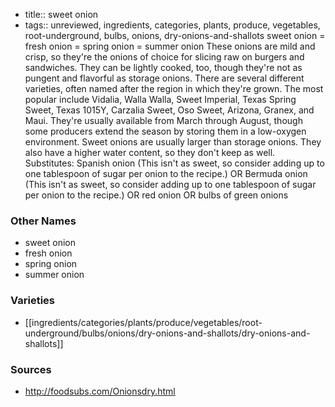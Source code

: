 - title:: sweet onion
- tags:: unreviewed, ingredients, categories, plants, produce, vegetables, root-underground, bulbs, onions, dry-onions-and-shallots
sweet onion = fresh onion = spring onion = summer onion These onions are mild and crisp, so they're the onions of choice for slicing raw on burgers and sandwiches. They can be lightly cooked, too, though they're not as pungent and flavorful as storage onions. There are several different varieties, often named after the region in which they're grown. The most popular include Vidalia, Walla Walla, Sweet Imperial, Texas Spring Sweet, Texas 1015Y, Carzalia Sweet, Oso Sweet, Arizona, Granex, and Maui. They're usually available from March through August, though some producers extend the season by storing them in a low-oxygen environment. Sweet onions are usually larger than storage onions. They also have a higher water content, so they don't keep as well. Substitutes: Spanish onion (This isn't as sweet, so consider adding up to one tablespoon of sugar per onion to the recipe.) OR Bermuda onion (This isn't as sweet, so consider adding up to one tablespoon of sugar per onion to the recipe.) OR red onion OR bulbs of green onions

### Other Names

* sweet onion
* fresh onion
* spring onion
* summer onion

### Varieties

* [[ingredients/categories/plants/produce/vegetables/root-underground/bulbs/onions/dry-onions-and-shallots/dry-onions-and-shallots]]

### Sources
* http://foodsubs.com/Onionsdry.html
